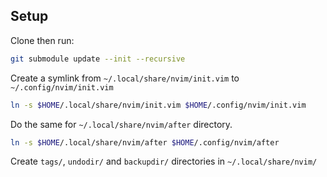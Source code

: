 ## Setup

Clone then run:

```bash
git submodule update --init --recursive
```

Create a symlink from `~/.local/share/nvim/init.vim` to `~/.config/nvim/init.vim`

```bash
ln -s $HOME/.local/share/nvim/init.vim $HOME/.config/nvim/init.vim
```

Do the same for `~/.local/share/nvim/after` directory.

```bash
ln -s $HOME/.local/share/nvim/after $HOME/.config/nvim/after
```

Create `tags/`, `undodir/` and `backupdir/` directories in `~/.local/share/nvim/`
